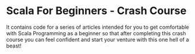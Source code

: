 # Scala For Beginners - Crash Course

It contains code for a series of articles intended for you to get comfortable with Scala Programming as a beginner so that after completing this crash course you can feel confident and start your venture with this one hell of a beast!
